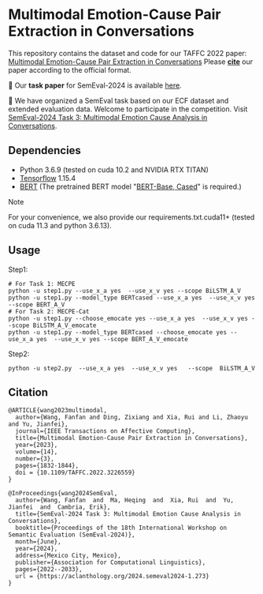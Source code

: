 # Multimodal Emotion-Cause Pair Extraction in Conversations

This repository contains the dataset and code for our TAFFC 2022 paper: [Multimodal Emotion-Cause Pair Extraction in Conversations](https://ieeexplore.ieee.org/document/9969873)
Please [**cite**](#Citation) our paper according to the official format.

🌟 Our **task paper** for SemEval-2024 is available [here](https://aclanthology.org/2024.semeval2024-1.273).

🌟 We have organized a SemEval task based on our ECF dataset and extended evaluation data. Welcome to participate in the competition. Visit [SemEval-2024 Task 3: Multimodal Emotion Cause Analysis in Conversations](https://nustm.github.io/SemEval-2024_ECAC/). 

## Dependencies

- Python 3.6.9 (tested on cuda 10.2 and NVIDIA RTX TITAN)
- [Tensorflow](https://github.com/tensorflow/tensorflow) 1.15.4
- [BERT](https://github.com/google-research/bert) (The pretrained BERT model "[BERT-Base, Cased](https://storage.googleapis.com/bert_models/2018_10_18/cased_L-12_H-768_A-12.zip)" is required.)

> [!NOTE]
> For your convenience, we also provide our requirements.txt.cuda11+ (tested on cuda 11.3 and python 3.6.13).

## Usage

Step1:
```
# For Task 1: MECPE
python -u step1.py --use_x_a yes  --use_x_v yes --scope BiLSTM_A_V
python -u step1.py --model_type BERTcased --use_x_a yes  --use_x_v yes --scope BERT_A_V
# For Task 2: MECPE-Cat
python -u step1.py --choose_emocate yes --use_x_a yes  --use_x_v yes --scope BiLSTM_A_V_emocate
python -u step1.py --model_type BERTcased --choose_emocate yes --use_x_a yes  --use_x_v yes --scope BERT_A_V_emocate
```

Step2:
```
python -u step2.py  --use_x_a yes  --use_x_v yes   --scope  BiLSTM_A_V
```

## <span id="Citation">Citation</span>

```
@ARTICLE{wang2023multimodal,
  author={Wang, Fanfan and Ding, Zixiang and Xia, Rui and Li, Zhaoyu and Yu, Jianfei},
  journal={IEEE Transactions on Affective Computing}, 
  title={Multimodal Emotion-Cause Pair Extraction in Conversations}, 
  year={2023},
  volume={14},
  number={3},
  pages={1832-1844},
  doi = {10.1109/TAFFC.2022.3226559}
}

@InProceedings{wang2024SemEval,
  author={Wang, Fanfan  and  Ma, Heqing  and  Xia, Rui  and  Yu, Jianfei  and  Cambria, Erik},
  title={SemEval-2024 Task 3: Multimodal Emotion Cause Analysis in Conversations},
  booktitle={Proceedings of the 18th International Workshop on Semantic Evaluation (SemEval-2024)},
  month={June},
  year={2024},
  address={Mexico City, Mexico},
  publisher={Association for Computational Linguistics},
  pages={2022--2033},
  url = {https://aclanthology.org/2024.semeval2024-1.273}
}
```
